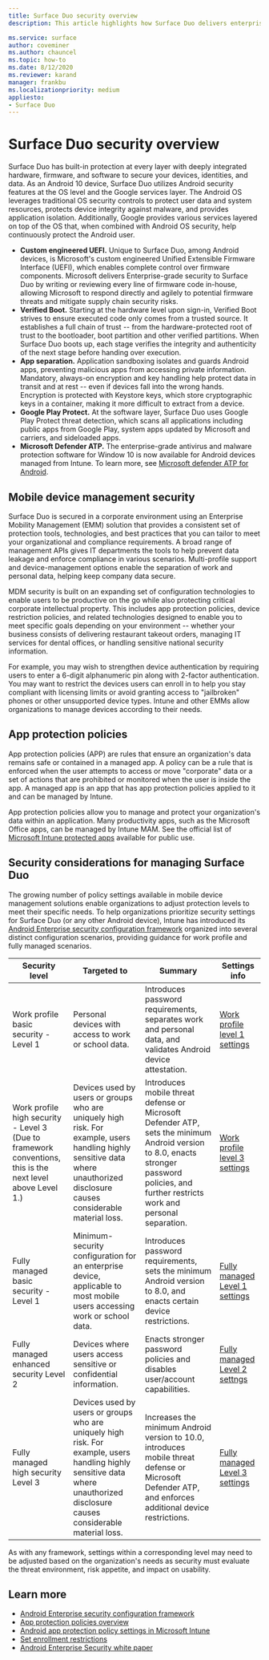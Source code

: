 ```yaml
---
title: Surface Duo security overview
description: This article highlights how Surface Duo delivers enterprise-grade security on a mobile device via the Android OS and Microsoft engineered UEFI.

ms.service: surface
author: coveminer
ms.author: chauncel
ms.topic: how-to
ms.date: 8/12/2020
ms.reviewer: karand
manager: frankbu
ms.localizationpriority: medium
appliesto: 
- Surface Duo
---
```


# Surface Duo security overview

Surface Duo has built-in protection at every layer with deeply integrated hardware, firmware, and software to secure your devices, identities, and data. As an Android 10 device, Surface Duo utilizes Android security features at the OS level and the Google services layer. The Android OS leverages traditional OS security controls to protect user data and system resources, protects device integrity against malware, and provides application isolation. Additionally, Google provides various services layered on top of the OS that, when combined with Android OS security, help continuously protect the Android user.

- **Custom engineered UEFI.** Unique to Surface Duo, among Android devices, is Microsoft's custom engineered Unified Extensible Firmware Interface (UEFI), which enables complete control over firmware components. Microsoft delivers Enterprise-grade security to Surface Duo by writing or reviewing every line of firmware code in-house, allowing Microsoft to respond directly and agilely to potential firmware threats and mitigate supply chain security risks.
- **Verified Boot.** Starting at the hardware level upon sign-in, Verified Boot strives to ensure executed code only comes from a trusted source. It establishes a full chain of trust -- from the hardware-protected root of trust to the bootloader, boot partition and other verified partitions. When Surface Duo boots up, each stage verifies the integrity and authenticity of the next stage before handing over execution.
- **App separation.** Application sandboxing isolates and guards Android apps, preventing malicious apps from accessing private information. Mandatory, always-on encryption and key handling help protect data in transit and at rest -- even if devices fall into the wrong hands. Encryption is protected with Keystore keys, which store cryptographic keys in a container, making it more difficult to extract from a device.
- **Google Play Protect.** At the software layer, Surface Duo uses Google Play Protect threat detection, which scans all applications including public apps from Google Play, system apps updated by Microsoft and carriers, and sideloaded apps.
- **Microsoft Defender ATP.** The enterprise-grade antivirus and malware protection software for Window 10 is now available for Android devices managed from Intune. To learn more, see [Microsoft defender ATP for Android](/windows/security/threat-protection/microsoft-defender-atp/microsoft-defender-atp-android).

## Mobile device management security

Surface Duo is secured in a corporate environment using an Enterprise Mobility Management (EMM) solution that provides a consistent set of protection tools, technologies, and best practices that you can tailor to meet your organizational and compliance requirements. A broad range of management APIs gives IT departments the tools to help prevent data leakage and enforce compliance in various scenarios. Multi-profile support and device-management options enable the separation of work and personal data, helping keep company data secure.

MDM security is built on an expanding set of configuration technologies to enable users to be productive on the go while also protecting critical corporate intellectual property. This includes app protection policies, device restriction policies, and related technologies designed to enable you to meet specific goals depending on your environment --  whether your business consists of delivering restaurant takeout orders, managing IT services for dental offices, or handling sensitive national security information.

For example, you may wish to strengthen device authentication by requiring users to enter a 6-digit alphanumeric pin along with 2-factor authentication. You may want to restrict the devices users can enroll in to help you stay compliant with licensing limits or avoid granting access to "jailbroken" phones or other unsupported device types. Intune and other EMMs allow organizations to manage devices according to their needs.

## App protection policies

App protection policies (APP) are rules that ensure an organization's data remains safe or contained in a managed app. A policy can be a rule that is enforced when the user attempts to access or move "corporate" data or a set of actions that are prohibited or monitored when the user is inside the app. A managed app is an app that has app protection policies applied to it and can be managed by Intune.

App protection policies allow you to manage and protect your organization's data within an application. Many productivity apps, such as the Microsoft Office apps, can be managed by Intune MAM. See the official list of [Microsoft Intune protected apps](/mem/intune/apps/apps-supported-intune-apps) available for public use.

## Security considerations for managing Surface Duo

The growing number of policy settings available in mobile device management solutions enable organizations to adjust protection levels to meet their specific needs. To help organizations prioritize security settings for Surface Duo (or any other Android device), Intune has introduced its [Android Enterprise security configuration framework](/mem/intune/enrollment/android-configuration-framework) organized into several distinct configuration scenarios, providing guidance for work profile and fully managed scenarios.

| Security level                                                                                                       | Targeted to                                                                                                                                                                      | Summary                                                                                                                                                                                     | Settings info                                                                                                                                                                                                                                     |
| -------------------------------------------------------------------------------------------------------------------- | -------------------------------------------------------------------------------------------------------------------------------------------------------------------------------- | ------------------------------------------------------------------------------------------------------------------------------------------------------------------------------------------- | ------------------------------------------------------------------------------------------------------------------------------------------------------------------------------------------------------------------------------------------------- |
| Work profile basic security - Level 1                                                                                | Personal devices with access to work or school data.                                                                                                                             | Introduces password requirements, separates work and personal data, and validates Android device attestation.                                                                               | [Work profile level 1 settings](/mem/intune/enrollment/android-work-profile-security-settings) |
| Work profile high security - Level 3<br>(Due to framework conventions, this is the next level above Level 1.)<br>  | Devices used by users or groups who are uniquely high risk. For example, users handling highly sensitive data where unauthorized disclosure causes considerable material loss. | Introduces mobile threat defense or Microsoft Defender ATP, sets the minimum Android version to 8.0, enacts stronger password policies, and further restricts work and personal separation. | [Work profile level 3 settings](/mem/intune/enrollment/android-work-profile-security-settings#work-profile-high-security)                                                                                         |
| Fully managed basic security -Level 1                                                                                | Minimum-security configuration for an enterprise device, applicable to most mobile users accessing work or school data.                                                          | Introduces password requirements, sets the minimum Android version to 8.0, and enacts certain device restrictions.                                                                          | [Fully managed Level 1 settings](/mem/intune/enrollment/android-fully-managed-security-settings#fully-managed-basic-security)                                                                                     |
| Fully managed enhanced security Level 2                                                                              | Devices where users access sensitive or confidential information.                                                                                                                | Enacts stronger password policies and disables user/account capabilities.                                                                                                                   | [Fully managed Level 2 settngs](/mem/intune/enrollment/android-fully-managed-security-settings#fully-managed-enhanced-security)                                                                                   |
| Fully managed high security Level 3                                                                                  | Devices used by users or groups who are uniquely high risk. For example, users handling highly sensitive data where unauthorized disclosure causes considerable material loss. | Increases the minimum Android version to 10.0, introduces mobile threat defense or Microsoft Defender ATP, and enforces additional device restrictions.                                     | [Fully managed Level 3 settings](/mem/intune/enrollment/android-fully-managed-security-settings#fully-managed-high-security)                                                                                      |

 As with any framework, settings within a corresponding level may need to be adjusted based on the organization's needs as security must evaluate the threat environment, risk appetite, and impact on usability.

## Learn more

- [Android Enterprise security configuration framework](/mem/intune/enrollment/android-configuration-framework)
- [App protection policies overview](/mem/intune/apps/app-protection-policy)
- [Android app protection policy settings in Microsoft Intune](/mem/intune/apps/app-protection-policy-settings-android)
- [Set enrollment restrictions](/mem/intune/enrollment/enrollment-restrictions-set)
- [Android Enterprise Security white paper](https://static.googleusercontent.com/media/www.android.com/en//static/2016/pdfs/enterprise/Android_Enterprise_Security_White_Paper_2019.pdf)

